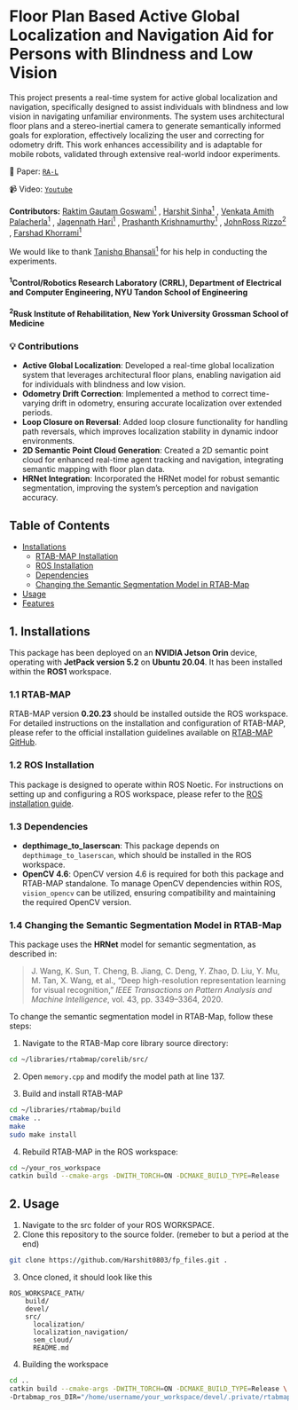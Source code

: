 
# Floor Plan Based Active Global Localization and Navigation Aid for Persons with Blindness and Low Vision

This project presents a real-time system for active global localization and navigation, specifically designed to assist individuals with blindness and low vision in navigating unfamiliar environments. The system uses architectural floor plans and a stereo-inertial camera to generate semantically informed goals for exploration, effectively localizing the user and correcting for odometry drift. This work enhances accessibility and is adaptable for mobile robots, validated through extensive real-world indoor experiments.

📖 Paper: [`RA-L`](https://ieeexplore.ieee.org/document/10734166)

📹 Video: [`Youtube`](https://www.youtube.com/watch?v=DEyLDDNrEqw)

__Contributors:__ [Raktim Gautam Goswami<sup>1</sup>](https://raktimgg.github.io/my-website)
, [Harshit Sinha<sup>1</sup>](https://www.linkedin.com/in/harshitsinha08)
, [Venkata Amith Palacherla<sup>1</sup>](https://github.com/venkataPalacherla)
, [Jagennath Hari<sup>1</sup>](https://github.com/jagennath-hari)
, [Prashanth Krishnamurthy<sup>1</sup>](https://scholar.google.com/citations?user=W-_zgGgAAAAJ)
, [JohnRoss Rizzo<sup>2</sup>](https://med.nyu.edu/faculty/johnross-rizzo)
, [Farshad Khorrami<sup>1</sup>](https://scholar.google.com/citations?user=NdOqlPQAAAAJ&hl=en)

We would like to thank [Tanishq Bhansali<sup>1</sup>](https://www.linkedin.com/in/tanishq-bhansali) for his help in conducting the experiments.

#### <sup>1</sup>Control/Robotics Research Laboratory (CRRL), Department of Electrical and Computer Engineering, NYU Tandon School of Engineering

#### <sup>2</sup>Rusk Institute of Rehabilitation, New York University Grossman School of Medicine

### 💡 Contributions
- **Active Global Localization**: Developed a real-time global localization system that leverages architectural floor plans, enabling navigation aid for individuals with blindness and low vision.
- **Odometry Drift Correction**: Implemented a method to correct time-varying drift in odometry, ensuring accurate localization over extended periods.
- **Loop Closure on Reversal**: Added loop closure functionality for handling path reversals, which improves localization stability in dynamic indoor environments.
- **2D Semantic Point Cloud Generation**: Created a 2D semantic point cloud for enhanced real-time agent tracking and navigation, integrating semantic mapping with floor plan data.
- **HRNet Integration**: Incorporated the HRNet model for robust semantic segmentation, improving the system’s perception and navigation accuracy.


## Table of Contents

- [Installations](#1-installations)
  - [RTAB-MAP Installation](#11-rtab-map-installation)
  - [ROS Installation](#12-ros-installation)
  - [Dependencies](#13-dependencies)
  - [Changing the Semantic Segmentation Model in RTAB-Map](#14-changing-the-semantic-segmentation-model-in-rtab-map)
- [Usage](#2-usage)
- [Features](#3-features)

## 1. Installations

This package has been deployed on an __NVIDIA Jetson Orin__ device, operating with __JetPack version 5.2__ on __Ubuntu 20.04__. It has been installed within the __ROS1__ workspace.

### 1.1 RTAB-MAP 

RTAB-MAP version __0.20.23__ should be installed outside the ROS workspace. <br>
For detailed instructions on the installation and configuration of RTAB-MAP, please refer to the official installation guidelines available on [RTAB-MAP GitHub](https://github.com/introlab/rtabmap).

### 1.2 ROS Installation

This package is designed to operate within ROS Noetic. For instructions on setting up and configuring a ROS workspace, please refer to the [ROS installation guide](http://wiki.ros.org/ROS/Tutorials/InstallingandConfiguringROSEnvironment).

### 1.3 Dependencies

- **depthimage_to_laserscan**: This package depends on `depthimage_to_laserscan`, which should be installed in the ROS workspace.
- **OpenCV 4.6**: OpenCV version 4.6 is required for both this package and RTAB-MAP standalone. To manage OpenCV dependencies within ROS, `vision_opencv` can be utilized, ensuring compatibility and maintaining the required OpenCV version.

### 1.4 Changing the Semantic Segmentation Model in RTAB-Map

This package uses the **HRNet** model for semantic segmentation, as described in:

> J. Wang, K. Sun, T. Cheng, B. Jiang, C. Deng, Y. Zhao, D. Liu, Y. Mu, M. Tan, X. Wang, et al., “Deep high-resolution representation learning for visual recognition,” *IEEE Transactions on Pattern Analysis and Machine Intelligence*, vol. 43, pp. 3349–3364, 2020.

To change the semantic segmentation model in RTAB-Map, follow these steps:

1. Navigate to the RTAB-Map core library source directory:
```bash
cd ~/libraries/rtabmap/corelib/src/
```
2. Open `memory.cpp` and modify the model path at line 137.

3. Build and install RTAB-MAP
```bash
cd ~/libraries/rtabmap/build
cmake ..
make
sudo make install
```

4. Rebuild RTAB-MAP in the ROS workspace:
```bash
cd ~/your_ros_workspace
catkin build --cmake-args -DWITH_TORCH=ON -DCMAKE_BUILD_TYPE=Release
```

## 2. Usage

1. Navigate to the src folder of your ROS WORKSPACE.
2. Clone this repository to the source folder. (remeber to but a period at the end)
```bash
git clone https://github.com/Harshit0803/fp_files.git . 
```
3. Once cloned, it should look like this
```
ROS_WORKSPACE_PATH/
    build/
    devel/
    src/
      localization/
      localization_navigation/
      sem_cloud/
      README.md
```
4. Building the workspace
```bash
cd ..
catkin build --cmake-args -DWITH_TORCH=ON -DCMAKE_BUILD_TYPE=Release \
-Drtabmap_ros_DIR="/home/username/your_workspace/devel/.private/rtabmap_ros/share/rtabmap_ros/cmake"
```
